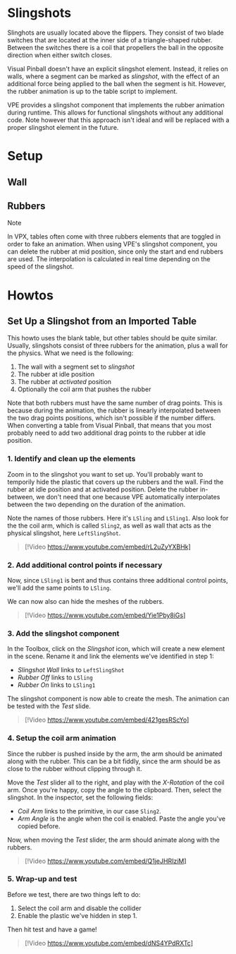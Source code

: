 # Slingshots

Slinghots are usually located above the flippers. They consist of two blade switches that are located at the inner side of a triangle-shaped rubber. Between the switches there is a coil that propellers the ball in the opposite direction when either switch closes.

Visual Pinball doesn't have an explicit slingshot element. Instead, it relies on walls, where a segment can be marked as *slingshot*, with the effect of an additional force being applied to the ball when the segment is hit. However, the rubber animation is up to the table script to implement.

VPE provides a slingshot component that implements the rubber animation during runtime. This allows for functional slingshots without any additional code. Note however that this approach isn't ideal and will be replaced with a proper slingshot element in the future.


# Setup

## Wall


## Rubbers

> [!NOTE]
> In VPX, tables often come with three rubbers elements that are toggled in order to fake an animation. When using VPE's slingshot component, you can delete the rubber at mid position, since only the start and end rubbers are used. The interpolation is calculated in real time depending on the speed of the slingshot.


# Howtos

## Set Up a Slingshot from an Imported Table

This howto uses the blank table, but other tables should be quite similar. Usually, slingshots consist of three rubbers for the animation, plus a wall for the physics. What we need is the following:

1. The wall with a segment set to *slingshot*
2. The rubber at idle position
3. The rubber at *activated* position
4. Optionally the coil arm that pushes the rubber

Note that both rubbers must have the same number of drag points. This is because during the animation, the rubber is linearly interpolated between the two drag points positions, which isn't possible if the number differs. When converting a table from Visual Pinball, that means that you most probably need to add two additional drag points to the rubber at idle position.

### 1. Identify and clean up the elements

Zoom in to the slingshot you want to set up. You'll probably want to temporily hide the plastic that covers up the rubbers and the wall. Find the rubber at idle position and at activated position. Delete the rubber in-between, we don't need that one because VPE automatically interpolates between the two depending on the duration of the animation.

Note the names of those rubbers. Here it's `LSling` and `LSling1`. Also look for the the coil arm, which is called `Sling2`, as well as wall that acts as the physical slingshot, here `LeftSlingShot`.

> [!Video https://www.youtube.com/embed/rL2uZyYXBHk]


### 2. Add additional control points if necessary

Now, since `LSling1` is bent and thus contains three additional control points, we'll add the same points to `LSling`.

We can now also can hide the meshes of the rubbers.

> [!Video https://www.youtube.com/embed/Yie1Pby8iGs]


### 3. Add the slingshot component

In the Toolbox, click on the *Slingshot* icon, which will create a new element in the scene. Rename it and link the elements we've identified in step 1:

- *Slingshot Wall* links to `LeftSlingShot`
- *Rubber Off* links to `LSling`
- *Rubber On* links to `LSling1`

The slingshot component is now able to create the mesh. The animation can be tested with the *Test* slide.

> [!Video https://www.youtube.com/embed/421gesRScYo]


### 4. Setup the coil arm animation

Since the rubber is pushed inside by the arm, the arm should be animated along with the rubber. This can be a bit fiddly, since the arm should be as close to the rubber without clipping through it.

Move the *Test* slider all to the right, and play with the *X-Rotation* of the coil arm. Once you're happy, copy the angle to the clipboard. Then, select the slingshot. In the inspector, set the following fields:

- *Coil Arm* links to the primitive, in our case `Sling2`.
- *Arm Angle* is the angle when the coil is enabled. Paste the angle you've copied before.

Now, when moving the *Test* slider, the arm should animate along with the rubbers.

> [!Video https://www.youtube.com/embed/Q1jeJHRIziM]


### 5. Wrap-up and test

Before we test, there are two things left to do:

1. Select the coil arm and disable the collider
2. Enable the plastic we've hidden in step 1.

Then hit test and have a game!

> [!Video https://www.youtube.com/embed/dNS4YPdRXTc]
